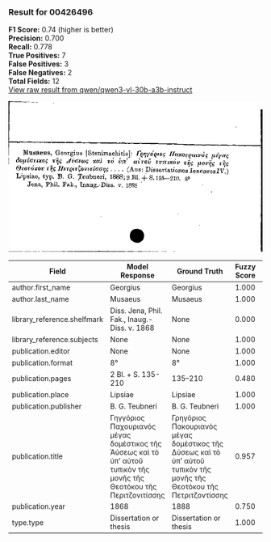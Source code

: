 ### Result for 00426496
**F1 Score:** 0.74 (higher is better)<br>**Precision:** 0.700<br>**Recall:** 0.778<br>**True Positives:** 7<br>**False Positives:** 3<br>**False Negatives:** 2<br>**Total Fields:** 12<br>[View raw result from qwen/qwen3-vl-30b-a3b-instruct](https://github.com/RISE-UNIBAS/humanities_data_benchmark/blob/main/results/2025-10-20/T0258/request_T0258_00426496.json)

<img src="https://github.com/RISE-UNIBAS/humanities_data_benchmark/blob/main/benchmarks/zettelkatalog/images/00426496.jpg?raw=true" alt="00426496" width="600px">

| Field | Model Response | Ground Truth | Fuzzy Score | Match |
|-------|----------------|--------------|-------------|-------|
| author.first_name | Georgius | Georgius | 1.000 | ✅ |
| author.last_name | Musaeus | Musaeus | 1.000 | ✅ |
| library_reference.shelfmark | Diss. Jena, Phil. Fak., Inaug.-Diss. v. 1868 | None | 0.000 | ❌ |
| library_reference.subjects | None | None | 1.000 | ✅ |
| publication.editor | None | None | 1.000 | ✅ |
| publication.format | 8° | 8° | 1.000 | ✅ |
| publication.pages | 2 Bl. + S. 135-210 | 135–210 | 0.480 | ❌ |
| publication.place | Lipsiae | Lipsiae | 1.000 | ✅ |
| publication.publisher | B. G. Teubneri | B. G. Teubneri | 1.000 | ✅ |
| publication.title | Γηγγόριος Παχουριανός μέγας δομέστικος τῆς Ἀύσεως καὶ τὸ ὑπ’ αὐτοῦ τυπικὸν τῆς μονῆς τῆς Θεοτόκου τῆς Περιτζονιτίσσης | Γρηγόριος Πακουριανὸς μέγας δομέστικος τῆς Δύσεως καὶ τὸ ὑπ’ αὐτοῦ τυπικὸν τῆς μονῆς τῆς Θεοτόκου τῆς Πετριτζοντίσσης | 0.957 | ✅ |
| publication.year | 1868 | 1888 | 0.750 | ❌ |
| type.type | Dissertation or thesis | Dissertation or thesis | 1.000 | ✅ |
